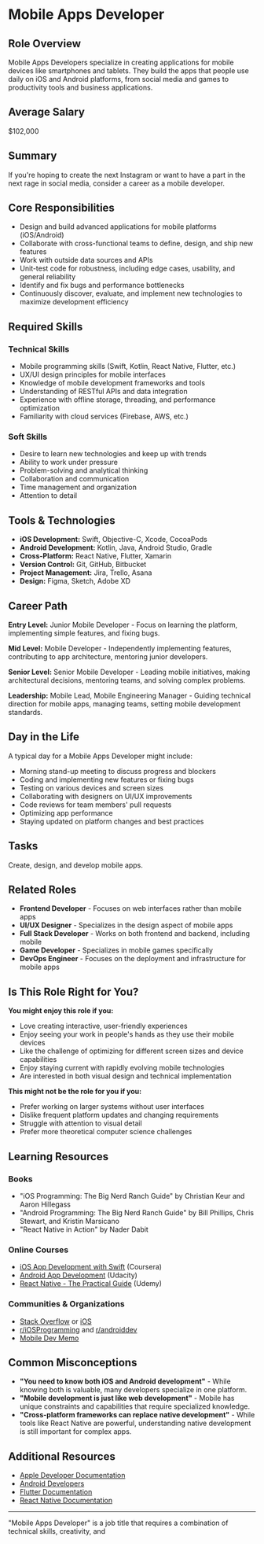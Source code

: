 # Mobile Apps Developer

## Role Overview
Mobile Apps Developers specialize in creating applications for mobile devices like smartphones and tablets. They build the apps that people use daily on iOS and Android platforms, from social media and games to productivity tools and business applications.

## Average Salary
$102,000

## Summary
If you're hoping to create the next Instagram or want to have a part in the next rage in social media, consider a career as a mobile developer.

## Core Responsibilities
* Design and build advanced applications for mobile platforms (iOS/Android)
* Collaborate with cross-functional teams to define, design, and ship new features
* Work with outside data sources and APIs
* Unit-test code for robustness, including edge cases, usability, and general reliability
* Identify and fix bugs and performance bottlenecks
* Continuously discover, evaluate, and implement new technologies to maximize development efficiency

## Required Skills

### Technical Skills
* Mobile programming skills (Swift, Kotlin, React Native, Flutter, etc.)
* UX/UI design principles for mobile interfaces
* Knowledge of mobile development frameworks and tools
* Understanding of RESTful APIs and data integration
* Experience with offline storage, threading, and performance optimization
* Familiarity with cloud services (Firebase, AWS, etc.)

### Soft Skills
* Desire to learn new technologies and keep up with trends
* Ability to work under pressure
* Problem-solving and analytical thinking
* Collaboration and communication
* Time management and organization
* Attention to detail

## Tools & Technologies
* **iOS Development:** Swift, Objective-C, Xcode, CocoaPods
* **Android Development:** Kotlin, Java, Android Studio, Gradle
* **Cross-Platform:** React Native, Flutter, Xamarin
* **Version Control:** Git, GitHub, Bitbucket
* **Project Management:** Jira, Trello, Asana
* **Design:** Figma, Sketch, Adobe XD

## Career Path
**Entry Level:** Junior Mobile Developer - Focus on learning the platform, implementing simple features, and fixing bugs.

**Mid Level:** Mobile Developer - Independently implementing features, contributing to app architecture, mentoring junior developers.

**Senior Level:** Senior Mobile Developer - Leading mobile initiatives, making architectural decisions, mentoring teams, and solving complex problems.

**Leadership:** Mobile Lead, Mobile Engineering Manager - Guiding technical direction for mobile apps, managing teams, setting mobile development standards.

## Day in the Life
A typical day for a Mobile Apps Developer might include:

* Morning stand-up meeting to discuss progress and blockers
* Coding and implementing new features or fixing bugs
* Testing on various devices and screen sizes
* Collaborating with designers on UI/UX improvements
* Code reviews for team members' pull requests
* Optimizing app performance
* Staying updated on platform changes and best practices

## Tasks
Create, design, and develop mobile apps.

## Related Roles
* **Frontend Developer** - Focuses on web interfaces rather than mobile apps
* **UI/UX Designer** - Specializes in the design aspect of mobile apps
* **Full Stack Developer** - Works on both frontend and backend, including mobile
* **Game Developer** - Specializes in mobile games specifically
* **DevOps Engineer** - Focuses on the deployment and infrastructure for mobile apps

## Is This Role Right for You?
**You might enjoy this role if you:**
* Love creating interactive, user-friendly experiences
* Enjoy seeing your work in people's hands as they use their mobile devices
* Like the challenge of optimizing for different screen sizes and device capabilities
* Enjoy staying current with rapidly evolving mobile technologies
* Are interested in both visual design and technical implementation

**This might not be the role for you if you:**
* Prefer working on larger systems without user interfaces
* Dislike frequent platform updates and changing requirements
* Struggle with attention to visual detail
* Prefer more theoretical computer science challenges

## Learning Resources

### Books
* "iOS Programming: The Big Nerd Ranch Guide" by Christian Keur and Aaron Hillegass
* "Android Programming: The Big Nerd Ranch Guide" by Bill Phillips, Chris Stewart, and Kristin Marsicano
* "React Native in Action" by Nader Dabit

### Online Courses
* [iOS App Development with Swift](https://www.coursera.org/specializations/ios-app-development) (Coursera)
* [Android App Development](https://www.udacity.com/course/android-basics-nanodegree--nd803) (Udacity)
* [React Native - The Practical Guide](https://www.udemy.com/course/react-native-the-practical-guide/) (Udemy)

### Communities & Organizations
* [Stack Overflow](https://stackoverflow.com/questions/tagged/android) or [iOS](https://stackoverflow.com/questions/tagged/ios)
* [r/iOSProgramming](https://www.reddit.com/r/iOSProgramming/) and [r/androiddev](https://www.reddit.com/r/androiddev/)
* [Mobile Dev Memo](https://mobiledevmemo.com/)

## Common Misconceptions
* **"You need to know both iOS and Android development"** - While knowing both is valuable, many developers specialize in one platform.
* **"Mobile development is just like web development"** - Mobile has unique constraints and capabilities that require specialized knowledge.
* **"Cross-platform frameworks can replace native development"** - While tools like React Native are powerful, understanding native development is still important for complex apps.

## Additional Resources
* [Apple Developer Documentation](https://developer.apple.com/documentation/)
* [Android Developers](https://developer.android.com/)
* [Flutter Documentation](https://flutter.dev/docs)
* [React Native Documentation](https://reactnative.dev/docs/getting-started)

---

"Mobile Apps Developer" is a job title that requires a combination of technical skills, creativity, and
